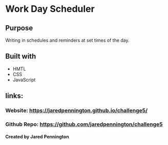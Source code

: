 # Work Day Scheduler

## Purpose
Writing in schedules and reminders at set times of the day.


## Built with
* HMTL
* CSS
* JavaScript




## links:

### Website: https://jaredpennington.github.io/challenge5/

### Github Repo: https://github.com/jaredpennington/challenge5

#### Created by Jared Pennington